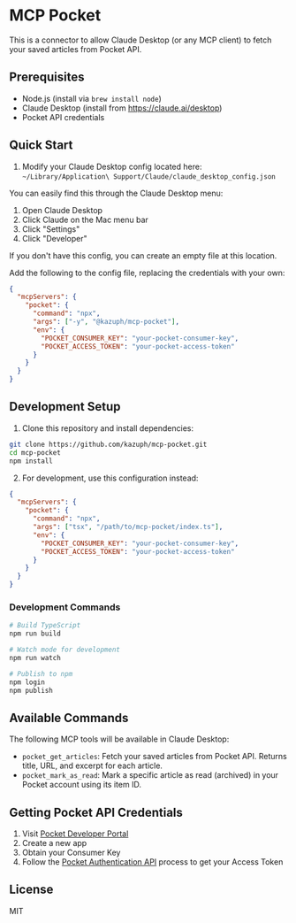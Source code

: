 # MCP Pocket

This is a connector to allow Claude Desktop (or any MCP client) to fetch your saved articles from Pocket API.

## Prerequisites
- Node.js (install via `brew install node`)
- Claude Desktop (install from https://claude.ai/desktop)
- Pocket API credentials

## Quick Start

1. Modify your Claude Desktop config located here:
`~/Library/Application\ Support/Claude/claude_desktop_config.json`

You can easily find this through the Claude Desktop menu:
1. Open Claude Desktop
2. Click Claude on the Mac menu bar
3. Click "Settings"
4. Click "Developer"

If you don't have this config, you can create an empty file at this location.

Add the following to the config file, replacing the credentials with your own:

```json
{
  "mcpServers": {
    "pocket": {
      "command": "npx",
      "args": ["-y", "@kazuph/mcp-pocket"],
      "env": {
        "POCKET_CONSUMER_KEY": "your-pocket-consumer-key",
        "POCKET_ACCESS_TOKEN": "your-pocket-access-token"
      }
    }
  }
}
```

## Development Setup

1. Clone this repository and install dependencies:
```bash
git clone https://github.com/kazuph/mcp-pocket.git
cd mcp-pocket
npm install
```

2. For development, use this configuration instead:
```json
{
  "mcpServers": {
    "pocket": {
      "command": "npx",
      "args": ["tsx", "/path/to/mcp-pocket/index.ts"],
      "env": {
        "POCKET_CONSUMER_KEY": "your-pocket-consumer-key",
        "POCKET_ACCESS_TOKEN": "your-pocket-access-token"
      }
    }
  }
}
```

### Development Commands

```bash
# Build TypeScript
npm run build

# Watch mode for development
npm run watch

# Publish to npm
npm login
npm publish
```

## Available Commands

The following MCP tools will be available in Claude Desktop:

- `pocket_get_articles`: Fetch your saved articles from Pocket API. Returns title, URL, and excerpt for each article.
- `pocket_mark_as_read`: Mark a specific article as read (archived) in your Pocket account using its item ID.

## Getting Pocket API Credentials

1. Visit [Pocket Developer Portal](https://getpocket.com/developer/)
2. Create a new app
3. Obtain your Consumer Key
4. Follow the [Pocket Authentication API](https://getpocket.com/developer/docs/authentication) process to get your Access Token

## License

MIT
